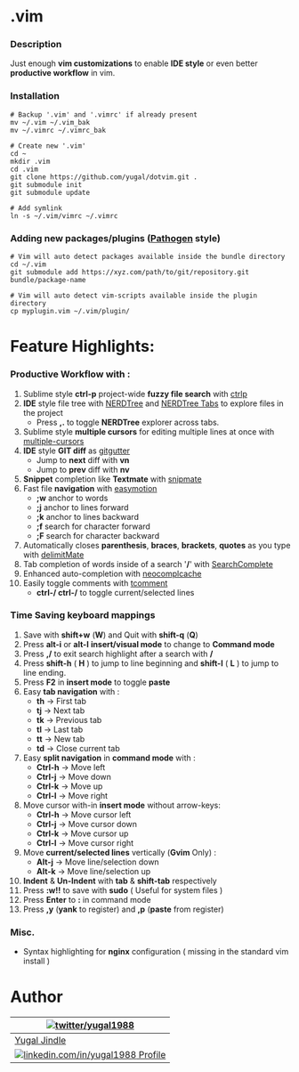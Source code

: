 # .vim

### Description
Just enough **vim customizations** to enable **IDE style** or even better **productive workflow** in vim.

### Installation

```
# Backup '.vim' and '.vimrc' if already present
mv ~/.vim ~/.vim_bak
mv ~/.vimrc ~/.vimrc_bak

# Create new '.vim'
cd ~
mkdir .vim
cd .vim
git clone https://github.com/yugal/dotvim.git .
git submodule init
git submodule update

# Add symlink
ln -s ~/.vim/vimrc ~/.vimrc
```

### Adding new packages/plugins ([Pathogen](https://github.com/tpope/vim-pathogen) style)
```
# Vim will auto detect packages available inside the bundle directory
cd ~/.vim
git submodule add https://xyz.com/path/to/git/repository.git bundle/package-name

# Vim will auto detect vim-scripts available inside the plugin directory
cp myplugin.vim ~/.vim/plugin/
```

# Feature Highlights:

### Productive Workflow with :

1. Sublime style **ctrl-p** project-wide **fuzzy file search** with [ctrlp](https://github.com/kien/ctrlp.vim.git)
2. **IDE** style file tree with [NERDTree](https://github.com/scrooloose/nerdtree.git) and [NERDTree Tabs](https://github.com/jistr/vim-nerdtree-tabs.git) to explore files in the project
    * Press **,.** to toggle **NERDTree** explorer across tabs.
3. Sublime style **multiple cursors** for editing multiple lines at once with [multiple-cursors](https://github.com/terryma/vim-multiple-cursors.git)
4. **IDE** style **GIT diff** as [gitgutter](https://github.com/airblade/vim-gitgutter.git)
    * Jump to **next** diff with **vn**
    * Jump to **prev** diff with **nv**
5. **Snippet** completion like **Textmate** with [snipmate](https://github.com/msanders/snipmate.vim)
6. Fast file **navigation** with [easymotion](https://github.com/Lokaltog/vim-easymotion.git)
    * **;w** anchor to words
    * **;j** anchor to lines forward
    * **;k** anchor to lines backward
    * **;f** search for character forward
    * **;F** search for character backward
7. Automatically closes **parenthesis**, **braces**, **brackets**, **quotes** as you type with [delimitMate](https://github.com/Raimondi/delimitMate.git)
8. Tab completion of words inside of a search '**/**' with [SearchComplete](http://www.vim.org/scripts/script.php?script_id=474)
9. Enhanced auto-completion with [neocomplcache](https://github.com/Shougo/neocomplcache.vim.git)
10. Easily toggle comments with [tcomment](https://github.com/tomtom/tcomment_vim.git)
    * **ctrl-/ ctrl-/** to toggle current/selected lines

### Time Saving keyboard mappings

1. Save with **shift+w** (**W**) and Quit with **shift-q** (**Q**)
2. Press **alt-i** or **alt-I** **insert/visual mode** to change to **Command mode**
3. Press **,/** to exit search highlight after a search with **/**
4. Press **shift-h** ( **H** ) to jump to line beginning and **shift-l** ( **L** ) to jump to line ending.
5. Press **F2** in **insert mode** to toggle **paste**
6. Easy **tab navigation** with :
    * **th** -> First tab
    * **tj** -> Next tab
    * **tk** -> Previous tab
    * **tl** -> Last tab
    * **tt** -> New tab
    * **td** -> Close current tab
7. Easy **split navigation** in **command mode** with :
    * **Ctrl-h** -> Move left
    * **Ctrl-j** -> Move down
    * **Ctrl-k** -> Move up
    * **Ctrl-l** -> Move right
8. Move cursor with-in **insert mode** without arrow-keys:
    * **Ctrl-h** -> Move cursor left
    * **Ctrl-j** -> Move cursor down
    * **Ctrl-k** -> Move cursor up
    * **Ctrl-l** -> Move cursor right
9. Move **current/selected lines** vertically (**Gvim** Only) :
    * **Alt-j** -> Move line/selection down
    * **Alt-k** -> Move line/selection up
10. **Indent** & **Un-Indent** with **tab** & **shift-tab** respectively
11. Press **:w!!** to save with **sudo** ( Useful for system files )
12. Press **Enter** to **:** in command mode
13. Press **,y** (**yank** to register) and **,p** (**paste** from register)

### Misc.

* Syntax highlighting for **nginx** configuration ( missing in the standard vim install )

# Author
| [![twitter/yugal1988](https://www.gravatar.com/avatar/19c28676f977300166c0f35f41a9aae0?s=90)](http://twitter.com/yugal1988 "Follow @yugal1988 on Twitter") |
|---|
| [Yugal Jindle](http://stackoverflow.com/users/731963/yugal-jindle "Stackoverflow !") |
| [![linkedin.com/in/yugal1988](http://s.c.lnkd.licdn.com/scds/common/u/img/webpromo/btn_in_20x15.png) Profile](http://www.linkedin.com/in/yugal1988 "Connect on LinkedIn") |

